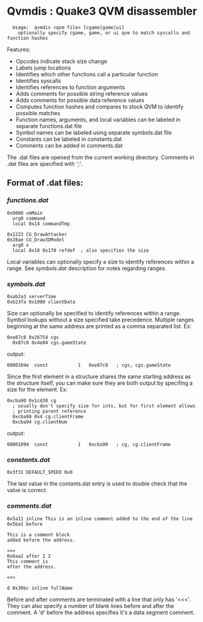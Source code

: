 # Qvmdis : Quake3 QVM disassembler

```
  Usage:  qvmdis <qvm file> [cgame|game|ui]
    optionally specify cgame, game, or ui qvm to match syscalls and function hashes
```

Features:

* Opcodes indicate stack size change
* Labels jump locations
* Identifies which other functions call a particular function
* Identifies syscalls
* Identifies references to function arguments
* Adds comments for possible string reference values
* Adds comments for possible data reference values
* Computes function hashes and compares to stock QVM to identify possible
matches
* Function names, arguments, and local variables can be labeled in separate
functions.dat file
* Symbol names can be labeled using separate symbols.dat file
* Constants can be labeled in constants.dat
* Comments can be added in comments.dat

The .dat files are opened from the current working directory.  Comments in
.dat files are specified with ';'.

## Format of .dat files:

### *functions.dat* ###

    0x0000 vmMain
      arg0 command
      local 0x14 commandTmp

    0x1223 CG_DrawAttacker
    0x28ae CG_Draw3DModel
      arg0 x
      local 0x18 0x170 refdef  ; also specifies the size

Local variables can optionally specify a size to identify references within a
range.  See *symbols.dat* description for notes regarding ranges.

### *symbols.dat* ###

    0xab2a3 serverTime
    0xb23fa 0x1000 clientData

Size can optionally be specified to identify references within a range.
Symbol lookups without a size specified take precedence.  Multiple ranges
beginning at the same address are printed as a comma separated list.  Ex:

    0xe87c8 0x26754 cgs
      0x87c8 0x4e84 cgs.gameState

output:

```0000104e  const           1   0xe87c8   ; cgs, cgs.gameState```

Since the first element in a structure shares the same starting address as the
structure itself, you can make sure they are both output by specifing a size
for the element.  Ex:

    0xcba90 0x1cd38 cg
      ; usually don't specify size for ints, but for first element allows
      ; printing parent reference
      0xcba90 0x4 cg.clientFrame
      0xcba94 cg.clientNum

output:

```00001094  const           1   0xcba90   ; cg, cg.clientFrame```

### *constants.dat* ###

    0x3f31 DEFAULT_SPEED 0x0

The last value in the contants.dat entry is used to double check that the value
is correct.

### *comments.dat* ###

    0x5a11 inline This is an inline comment added to the end of the line
    0x5ba1 before

    This is a comment block
    added before the address.

    <<<
    0x6aa2 after 2 2
    This comment is
    after the address.

    <<<

    d 0x30bc inline fullName

Before and after comments are terminated with a line that only has '<<<'.
They can also specify a number of blank lines before and after the comment.
A 'd' before the address specifies it's a data segment comment.
